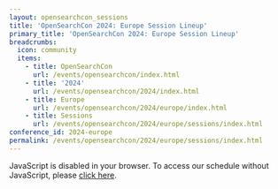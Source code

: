 ```yaml
---
layout: opensearchcon_sessions
title: 'OpenSearchCon 2024: Europe Session Lineup'
primary_title: 'OpenSearchCon 2024: Europe Session Lineup'
breadcrumbs:
  icon: community
  items:
    - title: OpenSearchCon
      url: /events/opensearchcon/index.html
    - title: '2024'
      url: /events/opensearchcon/2024/index.html
    - title: Europe
      url: /events/opensearchcon/2024/europe/index.html
    - title: Sessions
      url: /events/opensearchcon/2024/europe/sessions/index.html
conference_id: 2024-europe
permalink: /events/opensearchcon/2024/europe/sessions/index.html
---
```


<script type="text/javascript" src="https://pretalx.com/opensearchcon-europe-24/widgets/schedule.js"></script>

<pretalx-schedule event-url="https://pretalx.com/opensearchcon-europe-24/" locale="en" format="grid" style="--pretalx-clr-primary: #005EB8"></pretalx-schedule>
<noscript>
   <div class="pretalx-widget">
        <div class="pretalx-widget-info-message">
            JavaScript is disabled in your browser. To access our schedule without JavaScript,
            please <a target="_blank" href="https://pretalx.com/opensearchcon-europe-24/schedule/">click here</a>.
        </div>
    </div>
</noscript>

